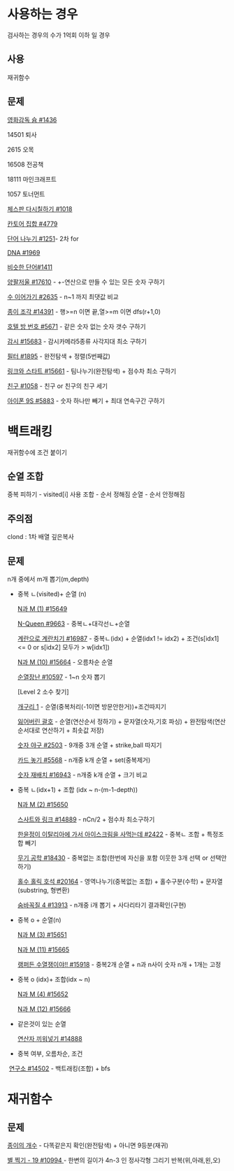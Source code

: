 # 사용하는 경우 

검사하는 경우의 수가 1억회 이하 일 경우



## 사용

재귀함수



## 문제

[영화감독 슘 #1436](https://www.acmicpc.net/problem/1436)

14501 퇴사

2615 오목

16508 전공책

18111 마인크래프트

1057 토너먼트

[체스판 다시칠하기 #1018](https://www.acmicpc.net/problem/1018)

[칸토어 집합 #4779](https://www.acmicpc.net/problem/4779)

[단어 나누기 #1251](https://www.acmicpc.net/problem/1251)- 2차 for

[DNA #1969](https://www.acmicpc.net/problem/1969)

[비슷한 단어#1411](https://www.acmicpc.net/problem/1411) 

[양팔저울 #17610](https://www.acmicpc.net/problem/17610) - +-연산으로 만들 수 있는 모든 숫자 구하기

[수 이어가기 #2635](https://www.acmicpc.net/problem/2635) - n~1 까지 최댓값 비교

[종이 조각 #14391](https://www.acmicpc.net/problem/14391) - 행>=n 이면 끝,열>=m 이면 dfs(r+1,0)

[호텔 방 번호 #5671](https://www.acmicpc.net/problem/5671) - 같은 숫자 없는 숫자 갯수 구하기

[감시 #15683](https://www.acmicpc.net/problem/15683) - 감시카메라5종류 사각지대 최소 구하기

[필터 #1895](https://www.acmicpc.net/problem/1895) - 완전탐색 + 정렬(5번째값)

[링크와 스타트 #15661](https://www.acmicpc.net/problem/15661) - 팀나누기(완전탐색) + 점수차 최소 구하기

[친구 #1058](https://www.acmicpc.net/problem/1058) - 친구 or 친구의 친구 세기

[아이폰 9S #5883](https://www.acmicpc.net/problem/5883) - 숫자 하나만 빼기 + 최대 연속구간 구하기

# 백트래킹 

재귀함수에 조건 붙이기



## 순열 조합

중복 피하기 - visited[i] 사용
조합  - 순서 정해짐
순열 - 순서 안정해짐



## 주의점

clond : 1차 배열 깊은복사



## 문제

n개 중에서 m개 뽑기(m,depth)

* 중복 ㄴ(visited)+ 순열 (n)

  [N과 M (1) #15649](https://www.acmicpc.net/problem/15649) 

  [N-Queen #9663](https://www.acmicpc.net/problem/9663) - 중복ㄴ+대각선ㄴ+순열

  [계란으로 계란치기 #16987](https://www.acmicpc.net/problem/16987) - 중복ㄴ(idx) + 순열(idx1 != idx2) + 조건(s[idx1] <= 0  or s[idx2] 모두가 > w[idx1])

  [N과 M (10) #15664](https://www.acmicpc.net/problem/15664) - 오름차순 순열

  [순열장난 #10597](https://www.acmicpc.net/problem/10597) - 1~n 숫자 뽑기

  [Level 2 소수 찾기]

  [개구리 1](https://www.acmicpc.net/problem/15566) - 순열(중복처리(-1이면 방문안한거))+조건따지기

  [잃어버린 괄호](https://www.acmicpc.net/problem/1541) - 순열(연산순서 정하기) + 문자열(숫자,기호 파싱) + 완전탐색(연산순서대로 연산하기 + 최솟값 저장)

  [숫자 야구 #2503](https://www.acmicpc.net/problem/2503) - 9개중 3개 순열 + strike,ball 따지기

  [카드 놓기 #5568](https://www.acmicpc.net/problem/5568) - n개중 k개 순열 + set(중복제거)

  [숫자 재배치 #16943](https://www.acmicpc.net/problem/16943) - n개중 k개 순열 + 크기 비교

* 중복 ㄴ(idx+1) + 조합 (idx ~ n-(m-1-depth))

  [N과 M (2) #15650](https://www.acmicpc.net/problem/15650)

  [스사트와 링크 #14889](https://www.acmicpc.net/problem/14889) - nCn/2 + 점수차 최소구하기

  [한윤정이 이탈리아에 가서 아이스크림을 사먹는데 #2422](https://www.acmicpc.net/problem/2422) - 중복ㄴ 조합 + 특정조합 빼기

  [무기 공학 #18430](https://www.acmicpc.net/problem/18430) - 중복없는 조합(한번에 자신을 포함 이웃한 3개 선택 or 선택안하기)

  [홀수 홀릭 호석 #20164](https://www.acmicpc.net/problem/20164) - 영역나누기(중복없는 조합) + 홀수구분(수학) + 문자열(substring, 형변환)

  [숨바꼭질 4 #13913](https://www.acmicpc.net/problem/13913) - n개중 i개 뽑기 + 사다리타기 결과확인(구현)

* 중복 o + 순열(n)

  [N과 M (3) #15651](https://www.acmicpc.net/problem/15651)

  [N과 M (11) #15665](https://www.acmicpc.net/problem/15665) 

  [랭퍼든 수열쟁이야!! #15918](https://www.acmicpc.net/problem/15918) - 중복2개 순열 + n과 n사이 숫자 n개 + 1개는 고정

* 중복 o (idx)+ 조합(idx ~ n)

  [N과 M (4) #15652](https://www.acmicpc.net/problem/15652)

  [N과 M (12) #15666](https://www.acmicpc.net/problem/15666) 

* 같은것이 있는 순열

  [연산자 끼워넣기 #14888](https://www.acmicpc.net/problem/14888)



* 중복 여부, 오름차순, 조건

​		[연구소 #14502](https://www.acmicpc.net/problem/14502) - 백트래킹(조합) + bfs



# 재귀함수

## 문제

[종이의 개수](https://www.acmicpc.net/problem/1780) - 다똑같은지 확인(완전탐색) + 아니면 9등분(재귀)

[별 찍기 - 19 #10994 ](https://www.acmicpc.net/problem/10994) - 한변의 길이가 4n-3 인 정사각형 그리기 반복(위,아래,왼,오)
